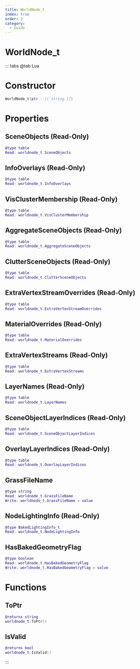 ```yaml
---
title: WorldNode_t
index: true
order: 2
category:
  - Guide
---
```


# WorldNode_t

::: tabs
@tab Lua
# Constructor
```lua
WorldNode_t(ptr --[[ string ]])
```
# Properties
## SceneObjects (Read-Only)
```lua
@type table
Read: worldnode_t.SceneObjects
```
## InfoOverlays (Read-Only)
```lua
@type table
Read: worldnode_t.InfoOverlays
```
## VisClusterMembership (Read-Only)
```lua
@type table
Read: worldnode_t.VisClusterMembership
```
## AggregateSceneObjects (Read-Only)
```lua
@type table
Read: worldnode_t.AggregateSceneObjects
```
## ClutterSceneObjects (Read-Only)
```lua
@type table
Read: worldnode_t.ClutterSceneObjects
```
## ExtraVertexStreamOverrides (Read-Only)
```lua
@type table
Read: worldnode_t.ExtraVertexStreamOverrides
```
## MaterialOverrides (Read-Only)
```lua
@type table
Read: worldnode_t.MaterialOverrides
```
## ExtraVertexStreams (Read-Only)
```lua
@type table
Read: worldnode_t.ExtraVertexStreams
```
## LayerNames (Read-Only)
```lua
@type table
Read: worldnode_t.LayerNames
```
## SceneObjectLayerIndices (Read-Only)
```lua
@type table
Read: worldnode_t.SceneObjectLayerIndices
```
## OverlayLayerIndices (Read-Only)
```lua
@type table
Read: worldnode_t.OverlayLayerIndices
```
## GrassFileName 
```lua
@type string
Read: worldnode_t.GrassFileName
Write: worldnode_t.GrassFileName = value
```
## NodeLightingInfo (Read-Only)
```lua
@type BakedLightingInfo_t
Read: worldnode_t.NodeLightingInfo
```
## HasBakedGeometryFlag 
```lua
@type boolean
Read: worldnode_t.HasBakedGeometryFlag
Write: worldnode_t.HasBakedGeometryFlag = value
```
# Functions
## ToPtr
```lua
@returns string
worldnode_t:ToPtr()
```
## IsValid
```lua
@returns bool
worldnode_t:IsValid()
```

:::